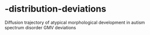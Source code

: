 # -distribution-deviations
Diffusion trajectory of atypical morphological development in autism spectrum disorder 
GMV deviations 

